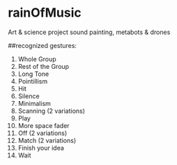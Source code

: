 # rainOfMusic
Art &amp; science project sound painting, metabots &amp; drones

##recognized gestures:

1. Whole Group
2. Rest of the Group
3. Long Tone
4. Pointillism
5. Hit
6. Silence
7. Minimalism
8. Scanning (2 variations)
9. Play
10. More space fader
11. Off (2 variations)
12. Match (2 variations)
13. Finish your idea
14. Wait
